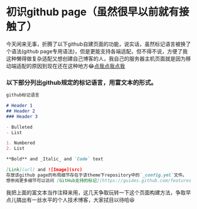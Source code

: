 # 初识github page（虽然很早以前就有接触了）
今天闲来无事，折腾了以下github自建页面的功能，说实话，虽然标记语言被换了个语法(github page专用语法)，但是更能支持各端适配，但不得不说，方便了我这种懒得做复杂适配又想创建自己博客的人，我自己的服务器主机页面就是因为移动端适配的原因到现在还在这种地方:joy:[点我点我点我](http://xiaozhang.get.vip/)
### 以下部分列出github规定的标记语言，用富文本的形式。
```markdown
github标记语言

# Header 1
## Header 2
### Header 3

- Bulleted
- List

1. Numbered
2. List

**Bold** and _Italic_ and `Code` text

[Link](url) and ![Image](src)
存放该github page的布局细节存在于该theme下repository中的`_config.yml`文件。
想参阅更多细节可以访问 [GitHub支持的标记](https://guides.github.com/features/mastering-markdown/).
```
我把上面的富文本当作注释来用，这几天争取玩转一下这个页面构建方法，争取早点儿搞出有一丝水平的个人技术博客，大家拭目以待哈:laughing:
